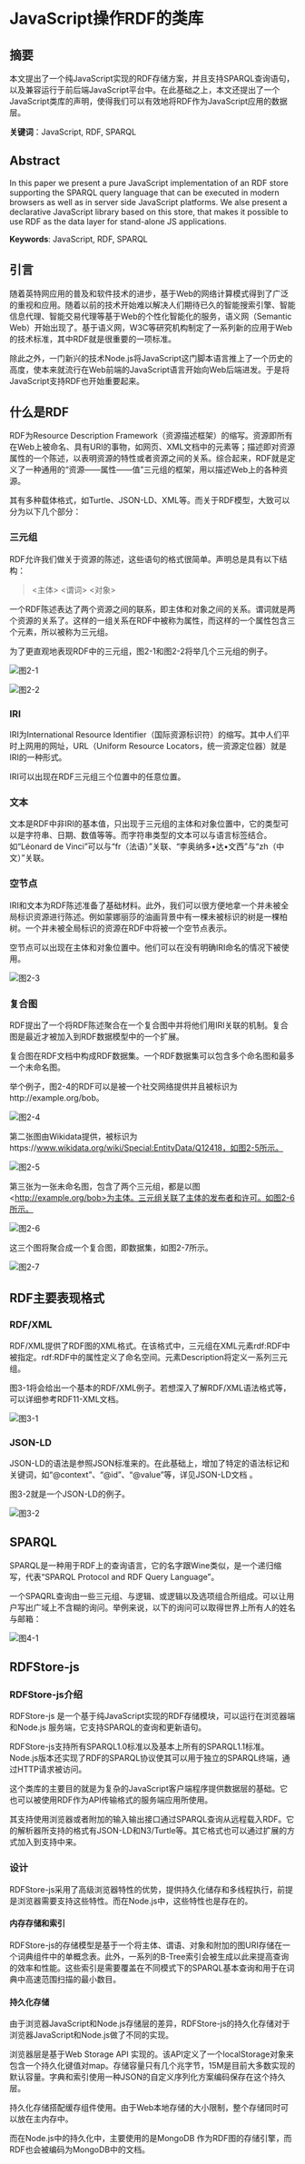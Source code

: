 # JavaScript操作RDF的类库

## 摘要

本文提出了一个纯JavaScript实现的RDF存储方案，并且支持SPARQL查询语句，以及兼容运行于前后端JavaScript平台中。在此基础之上，本文还提出了一个JavaScript类库的声明，使得我们可以有效地将RDF作为JavaScript应用的数据层。

**关键词**：JavaScript, RDF, SPARQL

## Abstract

In this paper we present a pure JavaScript implementation of an RDF store supporting the SPARQL query language that can be executed in modern browsers as well as in server side JavaScript platforms. We alse present a declarative JavaScript library based on this store, that makes it possible to use RDF as the data layer for stand-alone JS applications. 

**Keywords**: JavaScript, RDF, SPARQL

## 引言

随着英特网应用的普及和软件技术的进步，基于Web的网络计算模式得到了广泛的重视和应用。随着以前的技术开始难以解决人们期待已久的智能搜索引擎、智能信息代理、智能交易代理等基于Web的个性化智能化的服务，语义网（Semantic Web）开始出现了。基于语义网，W3C等研究机构制定了一系列新的应用于Web的技术标准，其中RDF就是很重要的一项标准。

除此之外，一门新兴的技术Node.js将JavaScript这门脚本语言推上了一个历史的高度，使本来就流行在Web前端的JavaScript语言开始向Web后端进发。于是将JavaScript支持RDF也开始重要起来。

## 什么是RDF

RDF为Resource Description Framework（资源描述框架）的缩写。资源即所有在Web上被命名、具有URI的事物，如网页、XML文档中的元素等；描述即对资源属性的一个陈述，以表明资源的特性或者资源之间的关系。综合起来，RDF就是定义了一种通用的“资源——属性——值”三元组的框架，用以描述Web上的各种资源。

其有多种载体格式，如Turtle、JSON-LD、XML等。而关于RDF模型，大致可以分为以下几个部分：

### 三元组

RDF允许我们做关于资源的陈述，这些语句的格式很简单。声明总是具有以下结构：

> <主体> <谓词> <对象>

一个RDF陈述表达了两个资源之间的联系，即主体和对象之间的关系。谓词就是两个资源的关系了。这样的一组关系在RDF中被称为属性，而这样的一个属性包含三个元素，所以被称为三元组。

为了更直观地表现RDF中的三元组，图2-1和图2-2将举几个三元组的例子。

![图2-1](2-1.png)

![图2-2](2-2.jpg)

### IRI

IRI为International Resource Identifier（国际资源标识符）的缩写。其中人们平时上网用的网址，URL（Uniform Resource Locators，统一资源定位器）就是IRI的一种形式。

IRI可以出现在RDF三元组三个位置中的任意位置。

### 文本

文本是RDF中非IRI的基本值，只出现于三元组的主体和对象位置中，它的类型可以是字符串、日期、数值等等。而字符串类型的文本可以与语言标签结合。如“Léonard de Vinci”可以与“fr（法语）”关联、“李奥纳多•达•文西”与“zh（中文）”关联。

### 空节点

IRI和文本为RDF陈述准备了基础材料。此外，我们可以很方便地拿一个并未被全局标识资源进行陈述。例如蒙娜丽莎的油画背景中有一棵未被标识的树是一棵柏树。一个并未被全局标识的资源在RDF中将被一个空节点表示。

空节点可以出现在主体和对象位置中。他们可以在没有明确IRI命名的情况下被使用。

![图2-3](2-3.jpg)

### 复合图

RDF提出了一个将RDF陈述聚合在一个复合图中并将他们用IRI关联的机制。复合图是最近才被加入到RDF数据模型中的一个扩展。

复合图在RDF文档中构成RDF数据集。一个RDF数据集可以包含多个命名图和最多一个未命名图。

举个例子，图2-4的RDF可以是被一个社交网络提供并且被标识为http://example.org/bob。

![图2-4](2-4.png)

第二张图由Wikidata提供，被标识为https://www.wikidata.org/wiki/Special:EntityData/Q12418，如图2-5所示。
    
![图2-5](2-5.png)

第三张为一张未命名图，包含了两个三元组，都是以图&lt;http://example.org/bob>为主体。三元组关联了主体的发布者和许可。如图2-6所示。
    
![图2-6](2-6.png)

这三个图将聚合成一个复合图，即数据集，如图2-7所示。

![图2-7](2-7.jpg)

## RDF主要表现格式

### RDF/XML

RDF/XML提供了RDF图的XML格式。在该格式中，三元组在XML元素rdf:RDF中被指定。rdf:RDF中的属性定义了命名空间。元素Description将定义一系列三元组。

图3-1将会给出一个基本的RDF/XML例子。若想深入了解RDF/XML语法格式等，可以详细参考RDF11-XML文档。

![图3-1](3-1.png)

### JSON-LD

JSON-LD的语法是参照JSON标准来的。在此基础上，增加了特定的语法标记和关键词，如“@context”、“@id”、“@value”等，详见JSON-LD文档 。

图3-2就是一个JSON-LD的例子。

![图3-2](3-2.png)

## SPARQL

SPARQL是一种用于RDF上的查询语言，它的名字跟Wine类似，是一个递归缩写，代表“SPARQL Protocol and RDF Query Language”。

一个SPAQRL查询由一些三元组、与逻辑、或逻辑以及选项组合所组成。可以让用户写出广域上不含糊的询问。举例来说，以下的询问可以取得世界上所有人的姓名与邮箱：

![图4-1](4-1.png)

## RDFStore-js

### RDFStore-js介绍

RDFStore-js 是一个基于纯JavaScript实现的RDF存储模块，可以运行在浏览器端和Node.js 服务端，它支持SPARQL的查询和更新语句。

RDFStore-js支持所有SPARQL1.0标准以及基本上所有的SPARQL1.1标准。Node.js版本还实现了RDF的SPARQL协议使其可以用于独立的SPARQL终端，通过HTTP请求被访问。

这个类库的主要目的就是为复杂的JavaScript客户端程序提供数据层的基础。它也可以被使用RDF作为API传输格式的服务端应用所使用。

其支持使用浏览器或者附加的输入输出接口通过SPARQL查询从远程载入RDF。它的解析器所支持的格式有JSON-LD和N3/Turtle等。其它格式也可以通过扩展的方式加入到支持中来。

### 设计

RDFStore-js采用了高级浏览器特性的优势，提供持久化储存和多线程执行，前提是浏览器需要支持这些特性。而在Node.js中，这些特性也是存在的。

#### 内存存储和索引

RDFStore-js的存储模型是基于一个将主体、谓语、对象和附加的图URI存储在一个词典组件中的单概念表。此外，一系列的B-Tree索引会被生成以此来提高查询的效率和性能。这些索引是需要覆盖在不同模式下的SPARQL基本查询和用于在词典中高速范围扫描的最小数目。

#### 持久化存储

由于浏览器JavaScript和Node.js存储层的差异，RDFStore-js的持久化存储对于浏览器JavaScript和Node.js做了不同的实现。

浏览器层是基于Web Storage API 实现的。该API定义了一个localStorage对象来包含一个持久化键值对map。存储容量只有几个兆字节，15M是目前大多数实现的默认容量。字典和索引使用一种JSON的自定义序列化方案编码保存在这个持久层。

持久化存储搭配缓存组件使用。由于Web本地存储的大小限制，整个存储同时可以放在主内存中。

而在Node.js中的持久化中，主要使用的是MongoDB 作为RDF图的存储引擎，而RDF也会被编码为MongoDB中的文档。

